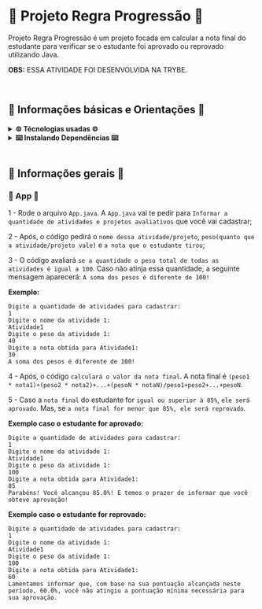 # 🏫 Projeto Regra Progressão 🏫

Projeto Regra Progressão é um projeto focada em calcular a nota final do estudante para verificar se o estudante foi aprovado ou reprovado utilizando Java.


<strong>OBS:</strong> ESSA ATIVIDADE FOI DESENVOLVIDA NA TRYBE.

<br>

## 📑 Informações básicas e Orientações 📑

<details>
  <summary><strong>⚙️ Técnologias usadas ⚙️</strong></summary><br>

* Java;
* Maven.
</details>

<details>
  <summary><strong>⌨️ Instalando Dependências ⌨️</strong></summary><br>

Execute:  `maven install`
</details>

<br>


## 📂 Informações gerais 📂

### 🧾 App 🧾

1 - Rode o arquivo `App.java`. A `App.java` vai te pedir para `Informar a quantidade de atividades e projetos avaliativos` que você vai cadastrar;

2 - Após, o código pedirá o `nome dessa atividade/projeto`, `peso(quanto que a atividade/projeto vale)` e `a nota que o estudante tirou`;

3 - O código avaliará `se a quantidade o peso total de todas as atividades é igual a 100`. Caso não atinja essa quantidade, a seguinte mensagem aparecerá: `A soma dos pesos é diferente de 100!`

<strong>Exemplo:</strong>
````
Digite a quantidade de atividades para cadastrar: 
1
Digite o nome da atividade 1: 
Atividade1
Digite o peso da atividade 1: 
40
Digite a nota obtida para Atividade1:
30
A soma dos pesos é diferente de 100!
````

4 - Após, o código `calculará o valor da nota final`. A nota final é `(peso1 * nota1)+(peso2 * nota2)+...+(pesoN * notaN)/peso1+peso2+...+pesoN`.

5 - Caso a `nota final` do estudante for `igual ou superior à 85%`, `ele será aprovado`. Mas, se `a nota final for menor que 85%, ele será reprovado`.

<strong>Exemplo caso o estudante for aprovado:</strong>
````
Digite a quantidade de atividades para cadastrar: 
1
Digite o nome da atividade 1: 
Atividade1
Digite o peso da atividade 1: 
100
Digite a nota obtida para Atividade1:
85
Parabéns! Você alcançou 85.0%! E temos o prazer de informar que você obteve aprovação!
````

<strong>Exemplo caso o estudante for reprovado:</strong>
````
Digite a quantidade de atividades para cadastrar: 
1
Digite o nome da atividade 1: 
Atividade1
Digite o peso da atividade 1: 
100
Digite a nota obtida para Atividade1:
60
Lamentamos informar que, com base na sua pontuação alcançada neste período, 60.0%, você não atingiu a pontuação mínima necessária para sua aprovação.
````